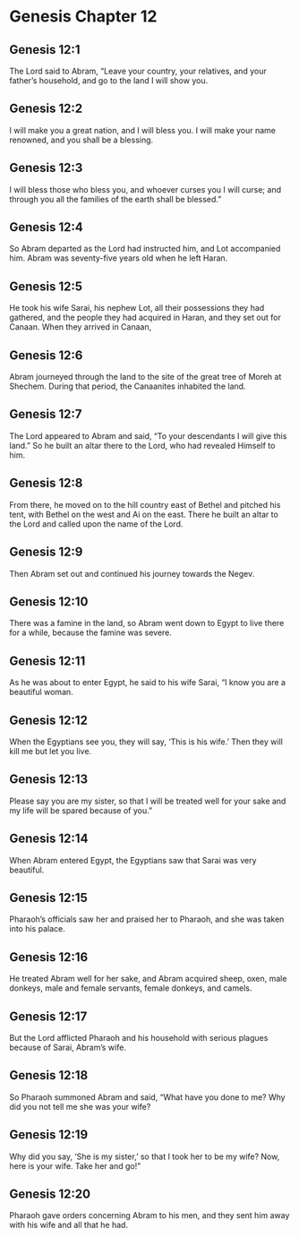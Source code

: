 # Genesis Chapter 12

## Genesis 12:1
The Lord said to Abram, “Leave your country, your relatives, and your father’s household, and go to the land I will show you.

## Genesis 12:2
I will make you a great nation, and I will bless you. I will make your name renowned, and you shall be a blessing.

## Genesis 12:3
I will bless those who bless you, and whoever curses you I will curse; and through you all the families of the earth shall be blessed.”

## Genesis 12:4
So Abram departed as the Lord had instructed him, and Lot accompanied him. Abram was seventy-five years old when he left Haran.

## Genesis 12:5
He took his wife Sarai, his nephew Lot, all their possessions they had gathered, and the people they had acquired in Haran, and they set out for Canaan. When they arrived in Canaan,

## Genesis 12:6
Abram journeyed through the land to the site of the great tree of Moreh at Shechem. During that period, the Canaanites inhabited the land.

## Genesis 12:7
The Lord appeared to Abram and said, “To your descendants I will give this land.” So he built an altar there to the Lord, who had revealed Himself to him.

## Genesis 12:8
From there, he moved on to the hill country east of Bethel and pitched his tent, with Bethel on the west and Ai on the east. There he built an altar to the Lord and called upon the name of the Lord.

## Genesis 12:9
Then Abram set out and continued his journey towards the Negev.

## Genesis 12:10
There was a famine in the land, so Abram went down to Egypt to live there for a while, because the famine was severe.

## Genesis 12:11
As he was about to enter Egypt, he said to his wife Sarai, “I know you are a beautiful woman.

## Genesis 12:12
When the Egyptians see you, they will say, ‘This is his wife.’ Then they will kill me but let you live.

## Genesis 12:13
Please say you are my sister, so that I will be treated well for your sake and my life will be spared because of you.”

## Genesis 12:14
When Abram entered Egypt, the Egyptians saw that Sarai was very beautiful.

## Genesis 12:15
Pharaoh’s officials saw her and praised her to Pharaoh, and she was taken into his palace.

## Genesis 12:16
He treated Abram well for her sake, and Abram acquired sheep, oxen, male donkeys, male and female servants, female donkeys, and camels.

## Genesis 12:17
But the Lord afflicted Pharaoh and his household with serious plagues because of Sarai, Abram’s wife.

## Genesis 12:18
So Pharaoh summoned Abram and said, “What have you done to me? Why did you not tell me she was your wife?

## Genesis 12:19
Why did you say, ‘She is my sister,’ so that I took her to be my wife? Now, here is your wife. Take her and go!”

## Genesis 12:20
Pharaoh gave orders concerning Abram to his men, and they sent him away with his wife and all that he had.
